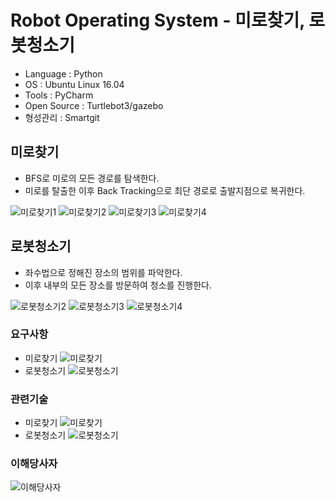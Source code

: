 # Robot Operating System - 미로찾기, 로봇청소기
- Language : Python
- OS : Ubuntu Linux 16.04
- Tools : PyCharm
- Open Source : Turtlebot3/gazebo
- 형성관리 : Smartgit

## 미로찾기
- BFS로 미로의 모든 경로를 탐색한다.
- 미로를 탈출한 이후 Back Tracking으로 최단 경로로 출발지점으로 복귀한다.
 
![미로찾기1](https://user-images.githubusercontent.com/71927210/129312506-04f88843-cbc2-4627-a10e-5bee1506d74a.png)
![미로찾기2](https://user-images.githubusercontent.com/71927210/129312542-0ccbbec0-425d-4c1b-ba43-f0c7c807bd50.png)
![미로찾기3](https://user-images.githubusercontent.com/71927210/129312556-d4b33e90-52b6-4e70-ac8b-af6c9d8831ca.png)
![미로찾기4](https://user-images.githubusercontent.com/71927210/129312562-50098926-12dd-40a3-8e17-a9482f8e976e.png)


## 로봇청소기
- 좌수법으로 정해진 장소의 범위를 파악한다.
- 이후 내부의 모든 장소를 방문하여 청소를 진행한다.
 
![로봇청소기2](https://user-images.githubusercontent.com/71927210/129312620-33bbf6ec-0700-4544-8b07-ab5ef068c88d.png)
![로봇청소기3](https://user-images.githubusercontent.com/71927210/129312696-1ba93533-3181-468a-8d92-429029467d50.png)
![로봇청소기4](https://user-images.githubusercontent.com/71927210/129312716-1c421595-ba59-48c8-a193-2e1a925ef5b5.png)
### 요구사항
- 미로찾기
   ![미로찾기](https://user-images.githubusercontent.com/71927210/129307847-5ec0662e-2641-4c4f-8d6f-d9b0ba2865c1.png)
- 로봇청소기
   ![로봇청소기](https://user-images.githubusercontent.com/71927210/129307972-943d5450-1f3e-481b-bb53-929ee8422a83.png)

### 관련기술 
- 미로찾기
   ![미로찾기](https://user-images.githubusercontent.com/71927210/129308268-5a40c971-2312-4b83-aa89-fa41d97ea32e.png)
- 로봇청소기
   ![로봇청소기](https://user-images.githubusercontent.com/71927210/129308326-0796ec0c-a1f2-4e9d-b918-5d1ffb863a99.png)

### 이해당사자 
![이해당사자](https://user-images.githubusercontent.com/71927210/129308460-03419d48-8b50-436a-b355-82e385df9bb1.png)
